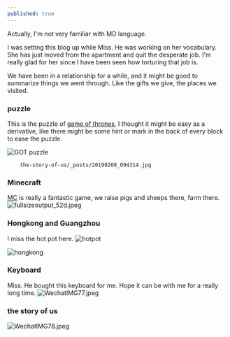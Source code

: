 ```yaml
---
published: true
---
```

Actually, I'm not very familiar with MD language.

I was setting this blog up while Miss. He was working on her vocabulary. She has just moved from the apartment and quit the desperate job. I'm really glad for her since I have been seen how torturing that job is.

We have been in a relationship for a while, and it might be good to summarize things we went through. Like the gifts we give, the places we visited.


### puzzle

This is the puzzle of [game of thrones](https://en.wikipedia.org/wiki/Game_of_Thrones), I thought it might be easy as a derivative, like there might be some hint or mark in the back of every block to ease the puzzle.

![GOT puzzle]({{site.baseurl}}/_posts/20190130_121001.jpg)


        the-story-of-us/_posts/20190208_094314.jpg
      

### Minecraft

[MC](https://en.wikipedia.org/wiki/Minecraft) is really a fantastic game, we raise pigs and sheeps there, farm there.
![fullsizeoutput_52d.jpeg]({{site.baseurl}}/_posts/fullsizeoutput_52d.jpeg)

### Hongkong and Guangzhou
I miss the hot pot here.
![hotpot](the-story-of-us/_posts/20190206_125831.jpg)

![hongkong]({{site.baseurl}}/the-story-of-us/_posts/20190208_094314.jpg)

### Keyboard
Miss. He bought this keyboard for me. Hope it can be with me for a really long time.
![WechatIMG77.jpeg]({{site.baseurl}}/_posts/WechatIMG77.jpeg)

### the story of us
![WechatIMG78.jpeg]({{site.baseurl}}/_posts/WechatIMG78.jpeg)
